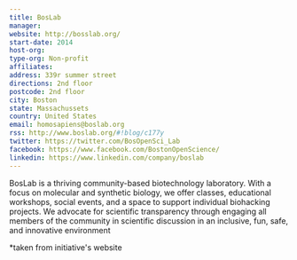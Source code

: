 ```yaml
---
title: BosLab
manager:
website: http://bosslab.org/
start-date: 2014
host-org:
type-org: Non-profit
affiliates:
address: 339r summer street
directions: 2nd floor
postcode: 2nd floor
city: Boston
state: Massachussets
country: United States
email: homosapiens@boslab.org
rss: http://www.boslab.org/#!blog/c177y
twitter: https://twitter.com/BosOpenSci_Lab
facebook: https://www.facebook.com/BostonOpenScience/
linkedin: https://www.linkedin.com/company/boslab
---
```


BosLab is a thriving community-based biotechnology laboratory. With a focus on molecular and synthetic biology, we offer classes, educational workshops, social events, and a space to support individual biohacking projects. We advocate for scientific transparency through engaging all members of the community in scientific discussion in an inclusive, fun, safe, and innovative environment


\*taken from initiative's website
